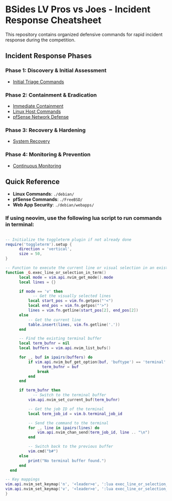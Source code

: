 # BSides LV Pros vs Joes - Incident Response Cheatsheet

This repository contains organized defensive commands for rapid incident response during the competition.

## Incident Response Phases

### Phase 1: Discovery & Initial Assessment
- [Initial Triage Commands](./phase1-discovery.md)

### Phase 2: Containment & Eradication  
- [Immediate Containment](./phase2-containment.md)
- [Linux Host Commands](./debian/cheatsheet.md)
- [pfSense Network Defense](./FreeBSD/pfSenseBackUp.md)

### Phase 3: Recovery & Hardening
- [System Recovery](./phase3-recovery.md)

### Phase 4: Monitoring & Prevention
- [Continuous Monitoring](./phase4-monitoring.md)

## Quick Reference
- **Linux Commands**: `./debian/`
- **pfSense Commands**: `./FreeBSD/`
- **Web App Security**: `./debian/webapps/`


### If using neovim, use the following lua script to run commands in terminal:

```lua

-- Initialize the toggleterm plugin if not already done
require('toggleterm').setup {
      direction = 'vertical',
      size = 50,
}

-- Function to execute the current line or visual selection in an existing terminal
function _G.exec_line_or_selection_in_term()
      local mode = vim.api.nvim_get_mode().mode
      local lines = {}

      if mode == 'v' then
            -- Get the visually selected lines
          local start_pos = vim.fn.getpos("'<")
          local end_pos = vim.fn.getpos("'>")
          lines = vim.fn.getline(start_pos[2], end_pos[2])
      else
          -- Get the current line
          table.insert(lines, vim.fn.getline('.'))
      end

      -- Find the existing terminal buffer
      local term_bufnr = nil
      local buffers = vim.api.nvim_list_bufs()

      for _, buf in ipairs(buffers) do
          if vim.api.nvim_buf_get_option(buf, 'buftype') == 'terminal' then
                term_bufnr = buf
              break
          end
      end

      if term_bufnr then
            -- Switch to the terminal buffer
          vim.api.nvim_set_current_buf(term_bufnr)

          -- Get the job ID of the terminal
          local term_job_id = vim.b.terminal_job_id

          -- Send the command to the terminal
          for _, line in ipairs(lines) do
              vim.api.nvim_chan_send(term_job_id, line .. "\n")
          end

          -- Switch back to the previous buffer
          vim.cmd("b#")
      else
          print("No terminal buffer found.")
      end
  end

-- Key mappings
vim.api.nvim_set_keymap('n', '<leader>e', ':lua exec_line_or_selection_in_term()<CR>', { noremap = true, silent = true })
vim.api.nvim_set_keymap('v', '<leader>e', ':lua exec_line_or_selection_in_term()<CR>', { noremap = true, silent = true })
}
```
